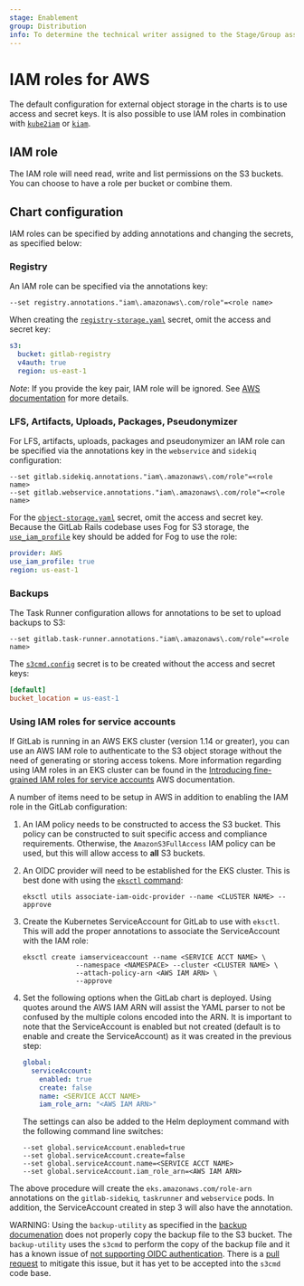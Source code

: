 ```yaml
---
stage: Enablement
group: Distribution
info: To determine the technical writer assigned to the Stage/Group associated with this page, see https://about.gitlab.com/handbook/engineering/ux/technical-writing/#designated-technical-writers
---
```


# IAM roles for AWS

The default configuration for external object storage in the charts is to use access and secret keys.
It is also possible to use IAM roles in combination with [`kube2iam`](https://github.com/jtblin/kube2iam) or [`kiam`](https://github.com/uswitch/kiam).

## IAM role

The IAM role will need read, write and list permissions on the S3 buckets. You can choose to have a role per bucket or combine them.

## Chart configuration

IAM roles can be specified by adding annotations and changing the secrets, as specified below:

### Registry

An IAM role can be specified via the annotations key:

```plaintext
--set registry.annotations."iam\.amazonaws\.com/role"=<role name>
```

When creating the [`registry-storage.yaml`](../../charts/registry/index.md#storage) secret, omit the access and secret key:

```yaml
s3:
  bucket: gitlab-registry
  v4auth: true
  region: us-east-1
```

*Note*: If you provide the key pair, IAM role will be ignored. See [AWS documentation](https://docs.aws.amazon.com/sdk-for-java/v1/developer-guide/credentials.html#credentials-default) for more details.

### LFS, Artifacts, Uploads, Packages, Pseudonymizer

For LFS, artifacts, uploads, packages and pseudonymizer an IAM role can be specified via the annotations key in the `webservice` and `sidekiq` configuration:

```shell
--set gitlab.sidekiq.annotations."iam\.amazonaws\.com/role"=<role name>
--set gitlab.webservice.annotations."iam\.amazonaws\.com/role"=<role name>
```

For the [`object-storage.yaml`](../../charts/globals.md#connection) secret, omit
the access and secret key. Because the GitLab Rails codebase uses Fog for S3
storage, the [`use_iam_profile`](https://docs.gitlab.com/ee/administration/job_artifacts.html#s3-compatible-connection-settings)
key should be added for Fog to use the role:

```yaml
provider: AWS
use_iam_profile: true
region: us-east-1
```

### Backups

The Task Runner configuration allows for annotations to be set to upload backups to S3:

```shell
--set gitlab.task-runner.annotations."iam\.amazonaws\.com/role"=<role name>
```

The [`s3cmd.config`](index.md#backups-storage-example) secret is to be created without the access and secret keys:

```ini
[default]
bucket_location = us-east-1
```

### Using IAM roles for service accounts

If GitLab is running in an AWS EKS cluster (version 1.14 or greater), you can
use an AWS IAM role to authenticate to the S3 object storage without the need
of generating or storing access tokens. More information regarding using
IAM roles in an EKS cluster can be found in the
[Introducing fine-grained IAM roles for service accounts](https://aws.amazon.com/blogs/opensource/introducing-fine-grained-iam-roles-service-accounts/)
AWS documentation.

A number of items need to be setup in AWS in addition to enabling the IAM
role in the GitLab configuration:

1. An IAM policy needs to be constructed to access the S3 bucket.
   This policy can be constructed to suit specific access and compliance
   requirements. Otherwise, the `AmazonS3FullAccess` IAM policy can be used,
   but this will allow access to **all** S3 buckets.
1. An OIDC provider will need to be established for the EKS cluster.
   This is best done with using the [`eksctl` command](https://eksctl.io/):

   ```shell
   eksctl utils associate-iam-oidc-provider --name <CLUSTER NAME> --approve
   ```

1. Create the Kubernetes ServiceAccount for GitLab to use with `eksctl`.
   This will add the proper annotations to associate the ServiceAccount with
   the IAM role:

   ```shell
   eksctl create iamserviceaccount --name <SERVICE ACCT NAME> \
                --namespace <NAMESPACE> --cluster <CLUSTER NAME> \
                --attach-policy-arn <AWS IAM ARN> \
                --approve
   ```

1. Set the following options when the GitLab chart is deployed. Using
   quotes around the AWS IAM ARN will assist the YAML parser to not be confused
   by the multiple colons encoded into the ARN. It is important to note that
   the ServiceAccount is enabled but not created (default is to enable and
   create the ServiceAccount) as it was created in the previous step:

   ```yaml
   global:
     serviceAccount:
       enabled: true
       create: false
       name: <SERVICE ACCT NAME>
       iam_role_arn: "<AWS IAM ARN>"
   ```

   The settings can also be added to the Helm deployment command with the
   following command line switches:

   ```shell
   --set global.serviceAccount.enabled=true
   --set global.serviceAccount.create=false
   --set global.serviceAccount.name=<SERVICE ACCT NAME>
   --set global.serviceAccount.iam_role_arn=<AWS IAM ARN>
   ```

The above procedure will create the `eks.amazonaws.com/role-arn` annotations
on the `gitlab-sidekiq`, `taskrunner` and `webservice` pods. In addition, the
ServiceAccount created in step 3 will also have the annotation.

WARNING:
Using the `backup-utility` as specified in the [backup documenation](../../backup-restore/backup.md)
does not properly copy the backup file to the S3 bucket. The `backup-utility` uses
the `s3cmd` to perform the copy of the backup file and it has a known
issue of [not supporting OIDC authentication](https://github.com/s3tools/s3cmd/issues/1075).
There is a [pull request](https://github.com/s3tools/s3cmd/pull/1112)
to mitigate this issue, but it has yet to be accepted into the `s3cmd` code base.
